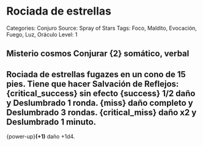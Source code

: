 # Rociada de estrellas

Categories: Conjuro
Source: Spray of Stars
Tags: Foco, Maldito, Evocación, Fuego, Luz, Oráculo
Level: 1

__Misterio__ cosmos
__Conjurar__ {2} somático, verbal
---
Rociada de estrellas fugazes en un cono de 15 pies. Tiene que hacer Salvación de Reflejos:
{critical_success} sin efecto
{success} 1/2 daño y **Deslumbrado** 1 ronda.
{miss} daño completo y **Deslumbrado** 3 rondas.
{critical_miss}  daño x2 y **Deslumbrado** 1 minuto.
---
{power-up}__(+1)__ daño +1d4.